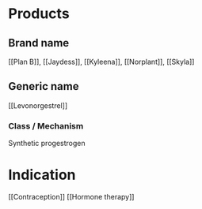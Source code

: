 # Products

## Brand name
[[Plan B]], [[Jaydess]], [[Kyleena]], [[Norplant]], [[Skyla]]

## Generic name
[[Levonorgestrel]]

### Class / Mechanism
Synthetic progestrogen

# Indication
[[Contraception]]
[[Hormone therapy]]